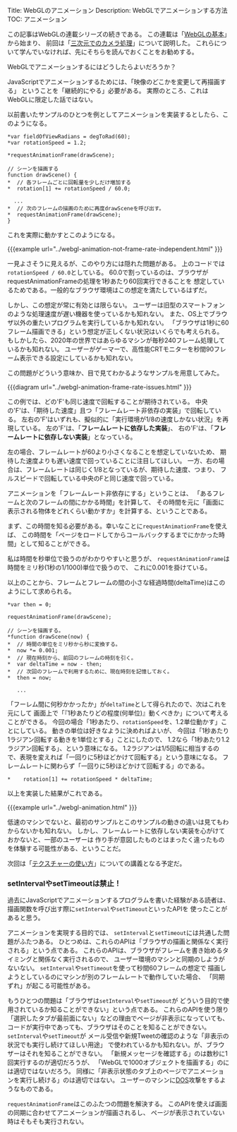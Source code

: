 Title: WebGLのアニメーション
Description: WebGLでアニメーションする方法
TOC: アニメーション


この記事はWebGLの連載シリーズの続きである。
この連載は「[WebGLの基本](webgl-fundamentals.html)」から始まり、
前回は「[三次元でのカメラ処理](webgl-3d-camera.html)」について説明した。
これらについて学んでいなければ、先にそちらを読んでおくことをお勧めする。

WebGLでアニメーションするにはどうしたらよいだろうか？

JavaScriptでアニメーションするためには、「映像のどこかを変更して再描画する」
ということを「継続的にやる」必要がある。
実際のところ、これはWebGLに限定した話ではない。

以前書いたサンプルのひとつを例としてアニメーションを実装するとしたら、このようになる。

    *var fieldOfViewRadians = degToRad(60);
    *var rotationSpeed = 1.2;

    *requestAnimationFrame(drawScene);

    // シーンを描画する
    function drawScene() {
    *  // 各フレームごとに回転量を少しだけ増加する
    *  rotation[1] += rotationSpeed / 60.0;

      ...
    *  // 次のフレームの描画のために再度drawSceneを呼び出す。
    *  requestAnimationFrame(drawScene);
    }

これを実際に動かすとこのようになる。

{{{example url="../webgl-animation-not-frame-rate-independent.html" }}}

一見よさそうに見えるが、このやり方には隠れた問題がある。
上のコードでは`rotationSpeed / 60.0`としている。
60.0で割っているのは、ブラウザがrequestAnimationFrameの処理を1秒あたり60回実行できることを
想定しているためである。一般的なブラウザ環境はこの想定を満たしているはずだ。

しかし、この想定が常に有効とは限らない。
ユーザーは旧型のスマートフォンのような処理速度が遅い機器を使っているかも知れない。
また、OS上でブラウザ以外の重たいプログラムを実行しているかも知れない。
「ブラウザは1秒に60フレーム描画できる」という想定が正しくない状況はいくらでも考えられる。
もしかしたら、2020年の世界ではあらゆるマシンが毎秒240フレーム処理しているかも知れない。
ユーザーがゲーマーで、高性能CRTモニターを秒間90フレーム表示できる設定にしているかも知れない。

この問題がどういう意味か、目で見てわかるようなサンプルを用意してみた。

{{{diagram url="../webgl-animation-frame-rate-issues.html" }}}

この例では、どの'F'も同じ速度で回転することが期待されている。
中央の'F'は、「期待した速度」且つ「フレームレート非依存の実装」で回転している。
左右の'F'はいずれも、擬似的に「実行環境が1/8の速度しかない状況」を再現している。
左の'F'は、「**フレームレートに依存した実装**」、
右の'F'は、「**フレームレートに依存しない実装**」となっている。

左の場合、フレームレートが60より小さくなることを想定していないため、
期待した速度よりも遅い速度で回っていることに注目してほしい。
一方、右の場合は、フレームレートは同じく1/8となっているが、期待した速度、つまり、
フルスピードで回転している中央のFと同じ速度で回っている。

アニメーションを「フレームレート非依存にする」ということは、
「あるフレームと次のフレームの間にかかる時間」を計算して、
その時間を元に「画面に表示される物体をどれくらい動かすか」を計算する、ということである。

まず、この時間を知る必要がある。幸いなことに`requestAnimationFrame`を使えば、
この時間を「ページをロードしてからコールバックするまでにかかった時間」として知ることができる。

私は時間を秒単位で扱うのがわかりやすいと思うが、
`requestAnimationFrame`は時間をミリ秒(1秒の1/1000)単位で扱うので、
これに0.001を掛けている。

以上のことから、フレームとフレームの間の小さな経過時間(deltaTime)はこのようにして求められる。

    *var then = 0;

    requestAnimationFrame(drawScene);

    // シーンを描画する。
    *function drawScene(now) {
    *  // 時間の単位をミリ秒から秒に変換する。
    *  now *= 0.001;
    *  // 現在時刻から、前回のフレームの時刻を引く。
    *  var deltaTime = now - then;
    *  // 次回のフレームで利用するために、現在時刻を記憶しておく。
    *  then = now;

       ...

「フーレム間に何秒かかったか」が`deltaTime`として得られたので、次はこれを元にして
画面上で「『1秒あたりどの程度(何単位)』動くべきか」について考えることができる。
今回の場合「1秒あたり、`rotationSpeed`を、1.2単位動かす」ことにしている。
動きの単位は好きなように決めればよいが、
今回は「1秒あたり1ラジアン回転する動きを1単位とする」ことにしたので、
1.2なら「1秒あたり1.2ラジアン回転する」、という意味になる。
1.2ラジアンは1/5回転に相当するので、表現を変えれば「一回りに5秒ほどかけて回転する」という意味になる。
フレームレートに関わらず「一回りに5秒ほどかけて回転する」のである。

    *    rotation[1] += rotationSpeed * deltaTime;

以上を実装した結果がこれである。

{{{example url="../webgl-animation.html" }}}

低速のマシンでないと、最初のサンプルとこのサンプルの動きの違いは見てもわからないかも知れない。
しかし、フレームレートに依存しない実装を心がけておかないと、一部のユーザーは
作り手が意図したものとはまったく違ったものを体験する可能性がある、ということだ。

次回は「[テクスチャーの使い方](webgl-3d-textures.html)」についての講義となる予定だ。

<div class="webgl_bottombar">
<h3>setIntervalやsetTimeoutは禁止！</h3>
<p>過去にJavaScriptでアニメーションするプログラムを書いた経験がある読者は、
描画関数を呼び出す際に<code>setInterval</code>や<code>setTimeout</code>といったAPIを
使ったことがあると思う。
</p><p>
アニメーションを実現する目的では、
<code>setInterval</code>と<code>setTimeout</code>には共通した問題がふたつある。
ひとつめは、これらのAPIは「ブラウザの描画と関係なく実行される」という点である。
これらのAPIは、ブラウザがフレームを書き始めるタイミングと関係なく実行されるので、
ユーザー環境のマシンと同期のしようがないない。
<code>setInterval</code>や<code>setTimeout</code>を使って秒間60フレームの想定で
描画しようとしているのにマシンが別のフレームレートで動作していた場合、
「同期ずれ」が起こる可能性がある。
</p><p>
もうひとつの問題は「ブラウザは<code>setInterval</code>や<code>setTimeout</code>が
どういう目的で使用されているか知ることができない」という点である。
これらのAPIを使う限り「選択したタブが最前面にない」などの理由でページが非表示になっていても、
コードが実行中であっても、ブラウザはそのことを知ることができない。
<code>setInterval</code>や<code>setTimeout</code>が
メール受信や新規Tweetの確認のような「非表示の状況でも実行し続けてほしい用途」
で使われているかも知れない。が、ブラウザーはそれを知ることができない。
「新規メッセージを確認する」のは数秒に1回実行するのが適切だろうが、
「WebGLで1000オブジェクトを描画する」のには適切ではないだろう。
同様に「非表示状態のタブ上のページでアニメーションを実行し続ける」のは適切ではない。
ユーザーのマシンに<a target="_blank" href="https://en.wikipedia.org/wiki/Denial-of-service_attack">DOS</a>攻撃をするようなものである。
</p><p>
<code>requestAnimationFrame</code>はこのふたつの問題を解決する。
このAPIを使えば画面の同期に合わせてアニメーションが描画されるし、
ページが表示されていない時はそもそも実行されない。
</p>
</div>
